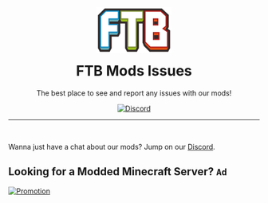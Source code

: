 <p align="center"><a href="https://feed-the-beast.com/" ><img src="/.github/meta/assets/logo.svg" width="150" /></a></p>

<h1 align="center" style="margin-top: 1rem;">FTB Mods Issues</h1>

<p  align="center">The best place to see and report any issues with our mods!</p>

<div  align="center">
<a href="https://ftb.team/discord"><img alt="Discord" src="https://img.shields.io/discord/372448486723158016"></a>
</div>

<hr><br>

Wanna just have a chat about our mods? Jump on our [Discord](https://go.ftb.team/discord).

## Looking for a Modded Minecraft Server? `Ad`

[![Promotion](https://cdn.feed-the-beast.com/assets/promo/ftb-bh-promo-large.png)](https://bisecthosting.com/ftb)
